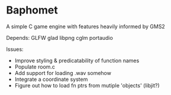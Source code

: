 # Baphomet
A simple C game engine with features heavily informed by GMS2

Depends:
GLFW
glad
libpng
cglm
portaudio

Issues:
* Improve styling & predicatability of function names 
* Populate room.c
* Add support for loading .wav somehow
* Integrate a coordinate system
* Figure out how to load fn ptrs from mutiple 'objects' (libjit?)
